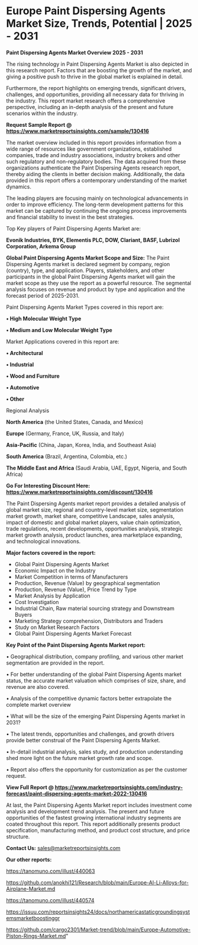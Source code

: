 # Europe Paint Dispersing Agents Market Size, Trends, Potential | 2025 - 2031

<Strong> Paint Dispersing Agents Market Overview 2025 - 2031</strong>

The rising technology in Paint Dispersing Agents Market is also depicted in this research report. Factors that are boosting the growth of the market, and giving a positive push to thrive in the global market is explained in detail.

Furthermore, the report highlights on emerging trends, significant drivers, challenges, and opportunities, providing all necessary data for thriving in the industry. This report market research offers a comprehensive perspective, including an in-depth analysis of the present and future scenarios within the industry.

<strong>Request Sample Report @ <a href=https://www.marketreportsinsights.com/sample/130416>https://www.marketreportsinsights.com/sample/130416</a></strong>

The market overview included in this report provides information from a wide range of resources like government organizations, established companies, trade and industry associations, industry brokers and other such regulatory and non-regulatory bodies. The data acquired from these organizations authenticate the Paint Dispersing Agents research report, thereby aiding the clients in better decision making. Additionally, the data provided in this report offers a contemporary understanding of the market dynamics.

The leading players are focusing mainly on technological advancements in order to improve efficiency. The long-term development patterns for this market can be captured by continuing the ongoing process improvements and financial stability to invest in the best strategies.

Top Key players of Paint Dispersing Agents Market are:

<strong>Evonik Industries, BYK, Elementis PLC, DOW, Clariant, BASF, Lubrizol Corporation, Arkema Group</strong>

<strong><b>Global Paint Dispersing Agents Market Scope and Size:</b></strong>
The Paint Dispersing Agents market is declared segment by company, region (country), type, and application. Players, stakeholders, and other participants in the global Paint Dispersing Agents market will gain the market scope as they use the report as a powerful resource. The segmental analysis focuses on revenue and product by type and application and the forecast period of 2025-2031.

Paint Dispersing Agents Market Types covered in this report are:

<strong>• High Molecular Weight Type

• Medium and Low Molecular Weight Type</strong>

Market Applications covered in this report are:

<strong>• Architectural

• Industrial

• Wood and Furniture

• Automotive

• Other</strong> 

Regional Analysis

<strong>North America</strong> (the United States, Canada, and Mexico)

<strong>Europe</strong> (Germany, France, UK, Russia, and Italy)

<strong>Asia-Pacific</strong> (China, Japan, Korea, India, and Southeast Asia)

<strong>South America</strong> (Brazil, Argentina, Colombia, etc.)

<strong>The Middle East and Africa</strong> (Saudi Arabia, UAE, Egypt, Nigeria, and South Africa)

<strong>Go For Interesting Discount Here: <a href=https://www.marketreportsinsights.com/discount/130416>https://www.marketreportsinsights.com/discount/130416</a></strong>

The Paint Dispersing Agents market report provides a detailed analysis of global market size, regional and country-level market size, segmentation market growth, market share, competitive Landscape, sales analysis, impact of domestic and global market players, value chain optimization, trade regulations, recent developments, opportunities analysis, strategic market growth analysis, product launches, area marketplace expanding, and technological innovations.

<strong><b>Major factors covered in the report:</b></strong>
<ul>
  <li>Global Paint Dispersing Agents Market </li>
  <li>Economic Impact on the Industry</li>
  <li>Market Competition in terms of Manufacturers</li>
  <li>Production, Revenue (Value) by geographical segmentation</li>
  <li>Production, Revenue (Value), Price Trend by Type</li>
  <li>Market Analysis by Application</li>
  <li>Cost Investigation</li>
  <li>Industrial Chain, Raw material sourcing strategy and Downstream Buyers</li>
  <li>Marketing Strategy comprehension, Distributors and Traders</li>
  <li>Study on Market Research Factors</li>
  <li>Global Paint Dispersing Agents Market Forecast</li>
</ul>

<strong><b>Key Point of the Paint Dispersing Agents Market report:</b></strong>

• Geographical distribution, company profiling, and various other market segmentation are provided in the report.

• For better understanding of the global Paint Dispersing Agents market status, the accurate market valuation which comprises of size, share, and revenue are also covered.

• Analysis of the competitive dynamic factors better extrapolate the complete market overview

• What will be the size of the emerging Paint Dispersing Agents market in 2031?

• The latest trends, opportunities and challenges, and growth drivers provide better construal of the Paint Dispersing Agents Market.

• In-detail industrial analysis, sales study, and production understanding shed more light on the future market growth rate and scope.

• Report also offers the opportunity for customization as per the customer request.

<strong><b>View Full Report @ <a href=https://www.marketreportsinsights.com/industry-forecast/paint-dispersing-agents-market-2022-130416>https://www.marketreportsinsights.com/industry-forecast/paint-dispersing-agents-market-2022-130416</a></b></strong>


At last, the Paint Dispersing Agents Market report includes investment come analysis and development trend analysis. The present and future opportunities of the fastest growing international industry segments are coated throughout this report. This report additionally presents product specification, manufacturing method, and product cost structure, and price structure.

<strong>Contact Us:</strong>
sales@marketreportsinsights.com

<strong>Our other reports:</strong>

<a href=https://tanomuno.com/illust/440063>https://tanomuno.com/illust/440063</a>

<a href=https://github.com/anokhi121/Research/blob/main/Europe-Al-Li-Alloys-for-Airplane-Market.md>https://github.com/anokhi121/Research/blob/main/Europe-Al-Li-Alloys-for-Airplane-Market.md</a>

<a href=https://tanomuno.com/illust/440574>https://tanomuno.com/illust/440574</a>

<a href=https://issuu.com/reportsinsights24/docs/northamericastaticgroundingsystemsmarketboostinggr>https://issuu.com/reportsinsights24/docs/northamericastaticgroundingsystemsmarketboostinggr</a>

<a href=https://github.com/cargo2301/Market-trend/blob/main/Europe-Automotive-Piston-Rings-Market.md>https://github.com/cargo2301/Market-trend/blob/main/Europe-Automotive-Piston-Rings-Market.md</a>"
